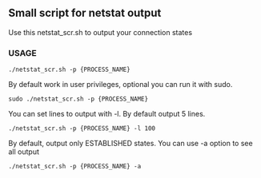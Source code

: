 ## Small script for netstat output

Use this netstat_scr.sh to output your connection states

### USAGE

 `./netstat_scr.sh -p {PROCESS_NAME}`

By default work in user privileges, optional you can run it with sudo.

 `sudo ./netstat_scr.sh -p {PROCESS_NAME}`

You can set lines to output with -l. By default output 5 lines.

 `./netstat_scr.sh -p {PROCESS_NAME} -l 100`

By default, output only ESTABLISHED states. You can use -a option to see all output

 `./netstat_scr.sh -p {PROCESS_NAME} -a`


